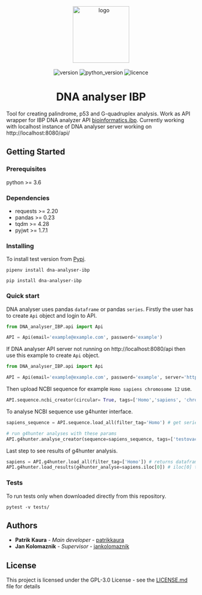 <div align="center">
    <img src="https://gitlab.com/PatrikKaura/DNA_analyser_IBP/raw/%233-version-1.0/docs/logo.png" alt='logo' width='150px'>
    <br/>
    <br/>
    <img src="https://img.shields.io/badge/version-1.0-brightgreen.svg" alt='version'/>
    <img src="https://img.shields.io/badge/python-%3E%3D%203.6-brightgreen.svg" alt='python_version'/>
    <img src='https://img.shields.io/badge/licence-GNU%20v3.0-blue.svg' alt='licence'/>
    <h1 align='center'> DNA analyser IBP </h1>
</div>


Tool for creating palindrome, p53 and G-quadruplex analysis. Work as API wrapper for IBP DNA analyzer API [bioinformatics.ibp](http://bioinformatics.ibp.cz/).
Currently working with localhost instance of DNA analyser server working on http://localhost:8080/api/

## Getting Started

### Prerequisites

python >= 3.6

### Dependencies

* requests >= 2.20
* pandas >= 0.23
* tqdm >= 4.28
* pyjwt >= 1.7.1

### Installing

To install test version from [Pypi](https://pypi.org/project/dna-analyser-ibp/).

```commandline
pipenv install dna-analyser-ibp
```

```commandline
pip install dna-analyser-ibp
```


### Quick start

DNA analyser uses pandas `dataframe` or pandas `series`. Firstly the user  has to create `Api` object and login to API.
```python
from DNA_analyser_IBP.api import Api

API = Api(email='example@example.com', password='example')
```
If DNA analyser API server not running on http://localhost:8080/api then use this example to create `Api` object.
```python
from DNA_analyser_IBP.api import Api

API = Api(email='example@example.com', password='example', server='http://hostname:port/api')
```
Then upload NCBI sequence for example `Homo sapiens chromosome 12` use.
```python
API.sequence.ncbi_creator(circular= True, tags=['Homo','sapiens', 'chromosome'], name='Homo sapiens chromosome 12', ncbi_id='NC_000012.12')
```
To analyse NCBI sequence use g4hunter interface.
```python
sapiens_sequence = API.sequence.load_all(filter_tag='Homo') # get series with sapiens sequence

# run g4hunter analyses with these params
API.g4hunter.analyse_creator(sequence=sapiens_sequence, tags=['testovaci','Homo', 'sapiens'], threshold=1.4, window_size=30)
```
Last step to see results of g4hunter analysis.
```python
sapiens = API.g4hunter.load_all(filter_tag=['Homo']) # returns dataframe
API.g4hunter.load_results(g4hunter_analyse=sapiens.iloc[0]) # iloc[0] to convert dataframe to series
```

### Tests

To run tests only when downloaded directly from this repository.

```commandline
pytest -v tests/
```

## Authors

* **Patrik Kaura** - *Main developer* - [patrikkaura](https://gitlab.com/PatrikKaura/)
* **Jan Kolomaznik** - *Supervisor* - [jankolomaznik](https://github.com/Kolomaznik)

## License

This project is licensed under the GPL-3.0 License - see the [LICENSE.md](LICENSE.md) file for details